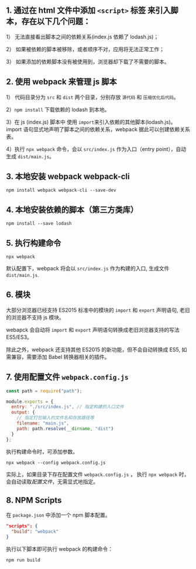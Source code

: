 ## 1. 通过在 html 文件中添加 `<script>` 标签 来引入脚本，存在以下几个问题：

1） 无法直接看出脚本之间的依赖关系(index.js 依赖了 lodash.js)；

2） 如果被依赖的脚本被移除，或者顺序不对，应用将无法正常工作；

3） 如果添加的依赖脚本没有被使用到，浏览器却下载了不需要的脚本。

## 2. 使用 webpack 来管理 js 脚本

1） 代码目录分为 `src` 和 `dist` 两个目录，分别存放 `源代码` 和 `压缩优化后代码`。

2）`npm install` 下载依赖的 lodash 到本地。

3）在 js (index.js) 脚本中 使用 `import`来引入依赖的其他脚本(lodash.js)。
import 语句显式地声明了脚本之间的依赖关系，webpack 据此可以创建依赖关系表。

4）执行 `npx webpack` 命令，会以 `src/index.js` 作为入口（entry point），自动生成 `dist/main.js`。

## 3. 本地安装 webpack webpack-cli

```shell
npm install webpack webpack-cli --save-dev
```

## 4. 本地安装依赖的脚本（第三方类库）

```shell
npm install --save lodash
```

## 5. 执行构建命令

```shell
npx webpack
```

默认配置下，webpack 将会以 `src/index.js` 作为构建的入口, 生成文件 `dist/main.js`.

## 6. 模块

大部分浏览器已经支持 ES2015 标准中的模块的 `import` 和 `export` 声明语句, 老旧的浏览器不支持 js 模块。

webapck 会自动将 `import` 和 `export` 声明语句转换成老旧浏览器支持的写法 ES5/ES3。

除此之外，webpack 还支持其他 ES2015 的新功能，但不会自动转换成 ES5, 如需兼容，需要添加 Babel 转换器相关的插件。

## 7. 使用配置文件 `webpack.config.js`

```js
const path = require("path");

module.exports = {
  entry: "./src/index.js", // 指定构建的入口文件
  output: {
    // 指定打包输入的文件名和存放路径等
    filename: "main.js",
    path: path.resolve(__dirname, "dist")
  }
};
```

执行构建命令时，可添加参数。

```shell
npx webpack --config webpack.config.js
```

实际上，如果目录下存在配置文件 `webpack.config.js` ， 执行 `npx webpack` 时，会自动读取*配置文件*，无需显式地指定。

## 8. NPM Scripts

在 `package.json` 中添加一个 npm 脚本配置。

```json
"scripts": {
  "build": "webpack"
}
```

执行以下脚本即可执行 webpack 的构建命令：

```shell
npm run build
```
